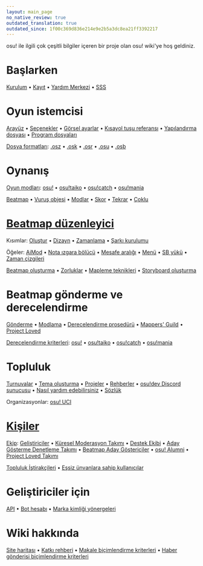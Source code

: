 ```yaml
---
layout: main_page
no_native_review: true
outdated_translation: true
outdated_since: 1f00c369d836e214e9e2b5a3dc8ea21ff3392217
---
```


<div class="wiki-main-page__blurb">
osu! ile ilgili çok çeşitli bilgiler içeren bir proje olan osu! wiki'ye hoş geldiniz.
</div>

<div class="wiki-main-page__panels">
<div class="wiki-main-page-panel wiki-main-page-panel--full">

# Başlarken

[Kurulum](/wiki/Client/Installation) • [Kayıt](/wiki/Registration) • [Yardım Merkezi](/wiki/Help_centre) • [SSS](/wiki/FAQ)

</div>
<div class="wiki-main-page-panel">

# Oyun istemcisi

[Arayüz](/wiki/Client/Interface) • [Seçenekler](/wiki/Client/Options) • [Görsel ayarlar](/wiki/Client/Interface/Visual_settings) • [Kısayol tuşu referansı](/wiki/Client/Keyboard_shortcuts) • [Yapılandırma dosyası](/wiki/Client/Program_files/User_configuration_file) • [Program dosyaları](/wiki/Client/Program_files)

[Dosya formatları](/wiki/Client/File_formats): [.osz](/wiki/Client/File_formats/Osz_(file_format)) • [.osk](/wiki/Client/File_formats/Osk_(file_format)) • [.osr](/wiki/Client/File_formats/Osr_(file_format)) • [.osu](/wiki/Client/File_formats/Osu_(file_format)) • [.osb](/wiki/Client/File_formats/Osb_(file_format))

</div>
<div class="wiki-main-page-panel">

# Oynanış

[Oyun modları](/wiki/Game_mode): [osu!](/wiki/Game_mode/osu!) • [osu!taiko](/wiki/Game_mode/osu!taiko) • [osu!catch](/wiki/Game_mode/osu!catch) • [osu!mania](/wiki/Game_mode/osu!mania)

[Beatmap](/wiki/Beatmap) • [Vuruş objesi](/wiki/Gameplay/Hit_object) • [Modlar](/wiki/Gameplay/Game_modifier) • [Skor](/wiki/Gameplay/Score) • [Tekrar](/wiki/Gameplay/Replay) • [Çoklu](/wiki/Client/Interface/Multiplayer)

</div>
<div class="wiki-main-page-panel">

# [Beatmap düzenleyici](/wiki/Client/Beatmap_editor)

Kısımlar: [Oluştur](/wiki/Client/Beatmap_editor/Compose) • [Dizayn](/wiki/Client/Beatmap_editor/Design) • [Zamanlama](/wiki/Client/Beatmap_editor/Timing) • [Şarkı kurulumu](/wiki/Client/Beatmap_editor/Song_Setup)

Öğeler: [AiMod](/wiki/Client/Beatmap_editor/AiMod) • [Nota ızgara bölücü](/wiki/Client/Beatmap_editor/Beat_Snap_Divisor) • [Mesafe aralığı](/wiki/Client/Beatmap_editor/Distance_snap) • [Menü](/wiki/Client/Beatmap_editor/Menu) • [SB yükü](/wiki/Client/Beatmap_editor/SB_Load) • [Zaman çizgileri](/wiki/Client/Beatmap_editor/Timelines)

[Beatmap oluşturma](/wiki/Beatmapping) • [Zorluklar](/wiki/Beatmap/Difficulty) • [Mapleme teknikleri](/wiki/Beatmapping/Mapping_techniques) • [Storyboard oluşturma](/wiki/Storyboard#storyboarding)

</div>
<div class="wiki-main-page-panel">

# Beatmap gönderme ve derecelendirme

[Gönderme](/wiki/Beatmapping/Beatmap_submission) • [Modlama](/wiki/Modding) • [Derecelendirme prosedürü](/wiki/Beatmap_ranking_procedure) • [Mappers' Guild](/wiki/Community/Mappers_Guild) • [Project Loved](/wiki/Community/Project_Loved)

[Derecelendirme kriterleri](/wiki/Ranking_Criteria): [osu!](/wiki/Ranking_Criteria/osu!) • [osu!taiko](/wiki/Ranking_Criteria/osu!taiko) • [osu!catch](/wiki/Ranking_Criteria/osu!catch) • [osu!mania](/wiki/Ranking_Criteria/osu!mania)

</div>
<div class="wiki-main-page-panel">

# Topluluk

[Turnuvalar](/wiki/Tournaments) • [Tema oluşturma](/wiki/Skinning) • [Projeler](/wiki/Community/Projects) • [Rehberler](/wiki/Guides) • [osu!dev Discord sunucusu](/wiki/Community/osu!dev_Discord_server) • [Nasıl yardım edebilirsiniz](/wiki/Community/How_you_can_help!) • [Sözlük](/wiki/Sitemap)

Organizasyonlar: [osu! UCI](/wiki/Community/Organisations/osu!_UCI)

</div>
<div class="wiki-main-page-panel">

# [Kişiler](/wiki/People)

[Ekip](/wiki/People/osu!_team): [Geliştiriciler](/wiki/People/Developers) • [Küresel Moderasyon Takımı](/wiki/People/Global_Moderation_Team) • [Destek Ekibi](/wiki/People/Support_Team) • [Aday Gösterme Denetleme Takımı](/wiki/People/Nomination_Assessment_Team) • [Beatmap Aday Göstericiler](/wiki/People/Beatmap_Nominators) • [osu! Alumni](/wiki/People/osu!_Alumni) • [Project Loved Takımı](/wiki/People/Project_Loved_Team)

[Topluluk İştirakçileri](/wiki/People/Community_Contributors) • [Eşsiz ünvanlara sahip kullanıcılar](/wiki/People/Users_with_unique_titles)

</div>
<div class="wiki-main-page-panel">

# Geliştiriciler için

[API](/wiki/osu!api) • [Bot hesabı](/wiki/Bot_account) • [Marka kimliği yönergeleri](/wiki/Brand_identity_guidelines)

</div>
<div class="wiki-main-page-panel">

# Wiki hakkında

[Site haritası](/wiki/Sitemap) • [Katkı rehberi](/wiki/osu!_wiki/Contribution_guide) • [Makale biçimlendirme kriterleri](/wiki/Article_styling_criteria) • [Haber gönderisi biçimlendirme kriterleri](/wiki/News_styling_criteria)

</div>
</div>
